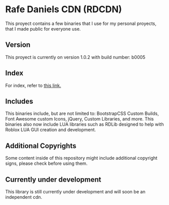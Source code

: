 # Rafe Daniels CDN (RDCDN)
This proyect contains a few binaries that I use for my personal proyects, that I made public for everyone use.

## Version
This proyect is currently on version 1.0.2 with build number: b0005

## Index
For index, refer to [this link.](index.html)

## Includes
This binaries include, but are not limited to: BootstrapCSS Custom Builds, Font Awesome custom Icons, jQuery, Custom Libraries, and more.
This binaries also now include LUA libraries such as RDLib designed to help with Roblox LUA GUI creation and development.

## Additional Copyrights
Some content inside of this repository might include additional copyright signs, please check before using them.

## Currently under development
This library is still currently under development and will soon be an independent cdn.
